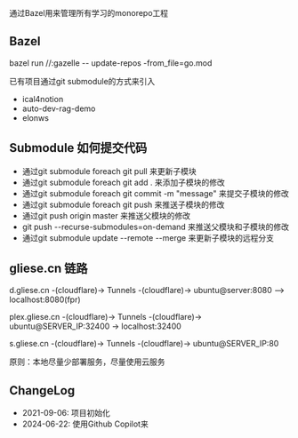 通过Bazel用来管理所有学习的monorepo工程

## Bazel
bazel run //:gazelle -- update-repos -from_file=go.mod

已有项目通过git submodule的方式来引入
- ical4notion
- auto-dev-rag-demo
- elonws

## Submodule 如何提交代码
- 通过git submodule foreach git pull 来更新子模块
- 通过git submodule foreach git add . 来添加子模块的修改
- 通过git submodule foreach git commit -m "message" 来提交子模块的修改
- 通过git submodule foreach git push 来推送子模块的修改
- 通过git push origin master 来推送父模块的修改
- git push --recurse-submodules=on-demand 来推送父模块和子模块的修改
- 通过git submodule update --remote --merge 来更新子模块的远程分支


## gliese.cn 链路
d.gliese.cn -(cloudflare)-> Tunnels -(cloudflare)-> ubuntu@server:8080 --> localhost:8080(fpr)

plex.gliese.cn -(cloudflare)-> Tunnels -(cloudflare)-> ubuntu@SERVER_IP:32400 -> localhost:32400

s.gliese.cn -(cloudflare)-> Tunnels -(cloudflare)-> ubuntu@SERVER_IP:80

原则：本地尽量少部署服务，尽量使用云服务

## ChangeLog
- 2021-09-06: 项目初始化
- 2024-06-22: 使用Github Copilot来

